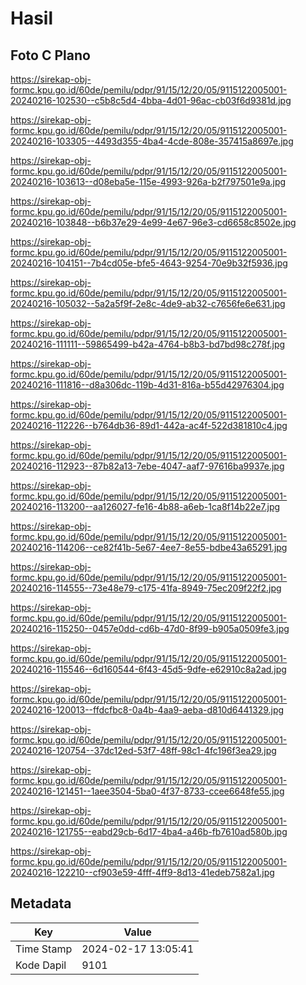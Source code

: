# Hasil

## Foto C Plano

https://sirekap-obj-formc.kpu.go.id/60de/pemilu/pdpr/91/15/12/20/05/9115122005001-20240216-102530--c5b8c5d4-4bba-4d01-96ac-cb03f6d9381d.jpg

https://sirekap-obj-formc.kpu.go.id/60de/pemilu/pdpr/91/15/12/20/05/9115122005001-20240216-103305--4493d355-4ba4-4cde-808e-357415a8697e.jpg

https://sirekap-obj-formc.kpu.go.id/60de/pemilu/pdpr/91/15/12/20/05/9115122005001-20240216-103613--d08eba5e-115e-4993-926a-b2f797501e9a.jpg

https://sirekap-obj-formc.kpu.go.id/60de/pemilu/pdpr/91/15/12/20/05/9115122005001-20240216-103848--b6b37e29-4e99-4e67-96e3-cd6658c8502e.jpg

https://sirekap-obj-formc.kpu.go.id/60de/pemilu/pdpr/91/15/12/20/05/9115122005001-20240216-104151--7b4cd05e-bfe5-4643-9254-70e9b32f5936.jpg

https://sirekap-obj-formc.kpu.go.id/60de/pemilu/pdpr/91/15/12/20/05/9115122005001-20240216-105032--5a2a5f9f-2e8c-4de9-ab32-c7656fe6e631.jpg

https://sirekap-obj-formc.kpu.go.id/60de/pemilu/pdpr/91/15/12/20/05/9115122005001-20240216-111111--59865499-b42a-4764-b8b3-bd7bd98c278f.jpg

https://sirekap-obj-formc.kpu.go.id/60de/pemilu/pdpr/91/15/12/20/05/9115122005001-20240216-111816--d8a306dc-119b-4d31-816a-b55d42976304.jpg

https://sirekap-obj-formc.kpu.go.id/60de/pemilu/pdpr/91/15/12/20/05/9115122005001-20240216-112226--b764db36-89d1-442a-ac4f-522d381810c4.jpg

https://sirekap-obj-formc.kpu.go.id/60de/pemilu/pdpr/91/15/12/20/05/9115122005001-20240216-112923--87b82a13-7ebe-4047-aaf7-97616ba9937e.jpg

https://sirekap-obj-formc.kpu.go.id/60de/pemilu/pdpr/91/15/12/20/05/9115122005001-20240216-113200--aa126027-fe16-4b88-a6eb-1ca8f14b22e7.jpg

https://sirekap-obj-formc.kpu.go.id/60de/pemilu/pdpr/91/15/12/20/05/9115122005001-20240216-114206--ce82f41b-5e67-4ee7-8e55-bdbe43a65291.jpg

https://sirekap-obj-formc.kpu.go.id/60de/pemilu/pdpr/91/15/12/20/05/9115122005001-20240216-114555--73e48e79-c175-41fa-8949-75ec209f22f2.jpg

https://sirekap-obj-formc.kpu.go.id/60de/pemilu/pdpr/91/15/12/20/05/9115122005001-20240216-115250--0457e0dd-cd6b-47d0-8f99-b905a0509fe3.jpg

https://sirekap-obj-formc.kpu.go.id/60de/pemilu/pdpr/91/15/12/20/05/9115122005001-20240216-115546--6d160544-6f43-45d5-9dfe-e62910c8a2ad.jpg

https://sirekap-obj-formc.kpu.go.id/60de/pemilu/pdpr/91/15/12/20/05/9115122005001-20240216-120013--ffdcfbc8-0a4b-4aa9-aeba-d810d6441329.jpg

https://sirekap-obj-formc.kpu.go.id/60de/pemilu/pdpr/91/15/12/20/05/9115122005001-20240216-120754--37dc12ed-53f7-48ff-98c1-4fc196f3ea29.jpg

https://sirekap-obj-formc.kpu.go.id/60de/pemilu/pdpr/91/15/12/20/05/9115122005001-20240216-121451--1aee3504-5ba0-4f37-8733-ccee6648fe55.jpg

https://sirekap-obj-formc.kpu.go.id/60de/pemilu/pdpr/91/15/12/20/05/9115122005001-20240216-121755--eabd29cb-6d17-4ba4-a46b-fb7610ad580b.jpg

https://sirekap-obj-formc.kpu.go.id/60de/pemilu/pdpr/91/15/12/20/05/9115122005001-20240216-122210--cf903e59-4fff-4ff9-8d13-41edeb7582a1.jpg


## Metadata

| Key        | Value               |
| ---------- | ------------------- |
| Time Stamp | 2024-02-17 13:05:41 |
| Kode Dapil | 9101                |



